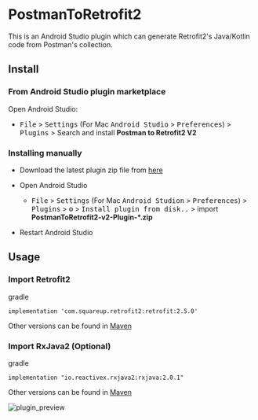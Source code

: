 # PostmanToRetrofit2
This is an Android Studio plugin which can generate Retrofit2's Java/Kotlin code from Postman's collection.

## Install
### From Android Studio plugin marketplace
Open Android Studio:
- <kbd>File</kbd>  > <kbd>Settings</kbd> (For Mac <kbd>Android Studio</kbd> > <kbd>Preferences</kbd>) > <kbd>Plugins</kbd> >  Search and install **Postman to Retrofit2 V2**

### Installing manually
- Download the latest plugin zip file from [here](https://github.com/Elhussein-Hamed/PostmanToRetrofit2-v2/releases/latest)

- Open Android Studio
	- <kbd>File</kbd>  > <kbd>Settings</kbd> (For Mac <kbd>Android Studion</kbd> > <kbd>Preferences</kbd>) > <kbd>Plugins</kbd> > <kbd>⚙️</kbd> > <kbd>Install plugin from disk..</kbd> > import **PostmanToRetrofit2-v2-Plugin-*.zip**

- Restart Android Studio

## Usage
### Import Retrofit2
gradle

	implementation 'com.squareup.retrofit2:retrofit:2.5.0'

Other versions can be found in [Maven](https://mvnrepository.com/artifact/com.squareup.retrofit2/retrofit)

### Import RxJava2 (Optional)
gradle

	implementation "io.reactivex.rxjava2:rxjava:2.0.1"

Other versions can be found in [Maven](https://mvnrepository.com/artifact/io.reactivex.rxjava2/rxjava)

![plugin_preview](https://user-images.githubusercontent.com/36441143/208793968-f6bfe719-98f5-428d-8007-7912770e8c95.gif)
